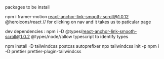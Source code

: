 packages to be install

npm i framer-motion react-anchor-link-smooth-scroll@1.0.12 @heroicons/react  // for clicking on nav and it takes us to paticular page

dev dependencies : npm i -D @types/react-anchor-link-smooth-scroll@1.0.2 @types/node//allow typescript to identify types

npm install -D tailwindcss postcss autoprefixer
npx tailwindcss init -p
npm i -D prettier prettier-plugin-tailwindcss


